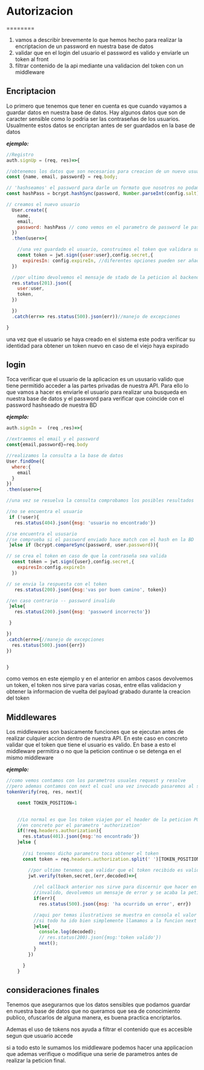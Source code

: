 # Autorizacion 
========

1. vamos a describir brevemente lo que hemos hecho para realizar la encriptacion de un password en nuestra base de datos
2. validar que en el login del usuario el password es valido y enviarle un token al front
3. filtrar contenido de la api mediante una validacion del token con un middleware

## Encriptacion

Lo primero que tenemos que tener en cuenta es que cuando vayamos a guardar datos en nuestra base de datos.
Hay algunos datos que son de caracter sensible como lo podria ser las contraseñas de los usuarios.
Usualmente estos datos se encriptan antes de ser guardados en la base de datos

___ejemplo:___

```js
//Registro
auth.signUp = (req, res)=>{

//obtenemos los datos que son necesarios para creacion de un nuevo usuario
const {name, email, password} = req.body;

// 'hashseamos' el password para darle un formato que nosotros no podamos descifrar sin usar nuestro salt
const hashPass = bcrypt.hashSync(password, Number.parseInt(config.salt) )

// creamos el nuevo usuario
  User.create({
    name,
    email,
    password: hashPass // como vemos en el parametro de password le pasamos el password encriptado
  })
  .then(user=>{

    //una vez guardado el usuario, construimos el token que validara su sesion
    const token = jwt.sign({user:user},config.secret,{
      expiresIn: config.expireIn, //diferentes opciones pueden ser añadidas al token
  })

  //por ultimo devolvemos el mensaje de stado de la peticion al backend y el objeto creado(opcional) y su token
  res.status(201).json({
    user:user,
    token,
  })

  })
  .catch(err=> res.status(500).json(err))//manejo de excepciones

}
```

una vez que el usuario se haya creado en el sistema este podra verificar su identidad para obtener un token nuevo en caso de el viejo haya expirado

## login

Toca verificar que el usuario de la aplicacion es un ususario valido que tiene permitido acceder a las partes privadas de nuestra API.
Para ello lo que vamos a hacer es enviarle el usuario para realizar una busqueda en nuestra base de datos y el password para verificar que coincide con el password hashseado de nuestra BD

___ejemplo:___

```js
auth.signIn =  (req ,res)=>{

//extraemos el email y el password
const{email,password}=req.body

//realizamos la consulta a la base de datos
User.findOne({
  where:{
    email
  }
})
.then(user=>{

//una vez se resuelva la consulta comprobamos los posibles resultados

//no se encuentra el usuario
 if (!user){
   res.status(404).json({msg: 'usuario no encontrado'})

//se encuentra el ususario
//se comprueba si el password enviado hace match con el hash en la BD
 }else if (bcrypt.compareSync(password, user.password)){

// se crea el token en caso de que la contraseña sea valida
  const token = jwt.sign({user},config.secret,{
    expiresIn:config.expireIn
  })

// se envia la respuesta con el token
   res.status(200).json({msg:'vas por buen camino', token})

//en caso contrario -- password invalido
 }else{
   res.status(200).json({msg: 'password incorrecto'})

 }

})
.catch(err=>{//manejo de excepciones
  res.status(500).json({err})
})


}
```

como vemos en este ejemplo y en el anterior en ambos casos devolvemos un token, el token nos sirve para varias cosas, entre ellas validacion y obtener la informacion de vuelta del payload grabado durante la creacion del token

## Middlewares

Los middlewares son basicamente funciones que se ejecutan antes de realizar culquier accion dentro de nuestra API.
En este caso en concreto validar que el token que tiene el usuario es valido.
En base a esto el middleware permitira o no que la peticion continue o se detenga en el mismo middleware

___ejemplo:___

```js
//como vemos contamos con los parametros usuales request y resolve
//pero ademas contamos con next el cual una vez invocado pasaremos al siguiente middleware o metodo final de nuestra API
tokenVerify(req, res, next){

    const TOKEN_POSITION=1

    
    //Lo normal es que los token viajen por el header de la peticion POST
    //en concreto por el parametro 'authorization'
    if(!req.headers.authorization){
      res.status(401).json({msg:'no encontrado'})
    }else {
      
      //si tenemos dicho parametro toca obtener el token
      const token = req.headers.authorization.split(' ')[TOKEN_POSITION]

        //por ultimo tenemos que validar que el token recibido es valido
        jwt.verify(token,secret,(err,decoded)=>{
          
          //el callback anterior nos sirve para discernir que hacer en cada caso
          //invalido, devolvemos un mensaje de error y se acaba la peticion
          if(err){
            res.status(500).json({msg: 'ha ocurrido un error', err})

          //aqui por temas ilustrativos se muestra en consola el valor del objeto decode
          //si todo ha ido bien simplemente llamamos a la funcion next
          }else{
            console.log(decoded);
            // res.status(200).json({msg:'token valido'})
            next();
          }
        })

      }
    }
```

## consideraciones finales

Tenemos que asegurarnos que los datos sensibles que podamos guardar en nuestra base de datos que no queramos que sea de conocimiento publico, ofuscarlos de alguna manera, es buena practica encriptarlos.

Ademas el uso de tokens nos ayuda a filtrar el contenido que es accesible segun que usuario accede

si a todo esto le sumamos los middleware podemos hacer una applicacion que ademas verifique o modifique una serie de parametros antes de realizar la peticion final.



